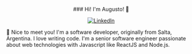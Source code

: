 <p align="center">
### Hi! I'm Augusto! 👋
</p>
<p align="center">
<a href="www.linkedin.com/in/augustoanibalayala">
<img src="https://img.shields.io/badge/-LinkedIn-%233781da" alt="LinkedIn"/></a> 
</p>

💬 Nice to meet you! I'm a software developer, originally from Salta, Argentina. I love writing code. I'm a senior software engineer passionate about web technologies with Javascript like ReactJS and Node.js.
<!--
**AugustoAyala/AugustoAyala** is a ✨ _special_ ✨ repository because its `README.md` (this file) appears on your GitHub profile.

Here are some ideas to get you started:

- 🔭 I’m currently working on ...
- 🌱 I’m currently learning ...
- 👯 I’m looking to collaborate on ...
- 🤔 I’m looking for help with ...
- 💬 Ask me about ...
- 📫 How to reach me: ...
- 😄 Pronouns: ...
- ⚡ Fun fact: ...
-->

